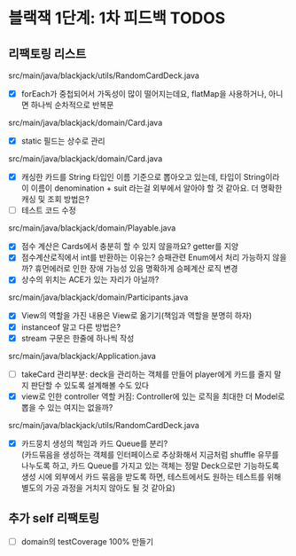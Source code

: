 # 블랙잭 1단계: 1차 피드백 TODOS

## 리팩토링 리스트

src/main/java/blackjack/utils/RandomCardDeck.java
- [x] forEach가 중첩되어서 가독성이 많이 떨어지는데요, flatMap을 사용하거나, 아니면 하나씩 순차적으로 반복문

src/main/java/blackjack/domain/Card.java
- [x] static 필드는 상수로 관리

src/main/java/blackjack/domain/Card.java
- [x] 캐싱한 카드를 String 타입인 이름 기준으로 뽑아오고 있는데, 타입이 String이라 이 이름이 denomination + suit 라는걸 외부에서 알아야 할 것 같아요.
  더 명확한 캐싱 및 조회 방법은?
- [ ] 테스트 코드 수정

src/main/java/blackjack/domain/Playable.java
- [x] 점수 계산은 Cards에서 충분히 할 수 있지 않을까요? getter를 지양
- [x] 점수계산로직에서 int를 반환하는 이유는? 승패관련 Enum에서 처리 가능하지 않을까? 휴먼에러로 인한 장애 가능성 있음
명확하게 승페계산 로직 변경
- [x] 상수의 위치는 ACE가 있는 자리가 아닐까?

src/main/java/blackjack/domain/Participants.java
- [x] View의 역할을 가진 내용은 View로 옮기기(책임과 역할을 분명히 하자)
- [x] instanceof 말고 다른 방법은?
- [x] stream 구문은 한줄에 하나씩 작성

src/main/java/blackjack/Application.java
- [ ] takeCard 관리부분:  deck을 관리하는 객체를 만들어 player에게 카드를 줄지 말지 판단할 수 있도록 설계해볼 수도 있다
- [x] view로 인한 controller 역할 커짐: Controller에 있는 로직을 최대한 더 Model로 뽑을 수 있는 여지는 없을까? 

src/main/java/blackjack/utils/RandomCardDeck.java
- [x] 카드뭉치 생성의 책임과 카드 Queue를 분리?   
  (카드묶음을 생성하는 객체를 인터페이스로 추상화해서 지금처럼 shuffle 유무를 나누도록 하고,
  카드 Queue를 가지고 있는 객체는 정말 Deck으로만 기능하도록 생성 시에 외부에서 카드 묶음을 받도록 하면, 테스트에서도 원하는 테스트를 위해 별도의 가공 과정을 거치지 않아도 될 것 같아요)

## 추가 self 리팩토링
- [ ] domain의 testCoverage 100% 만들기

